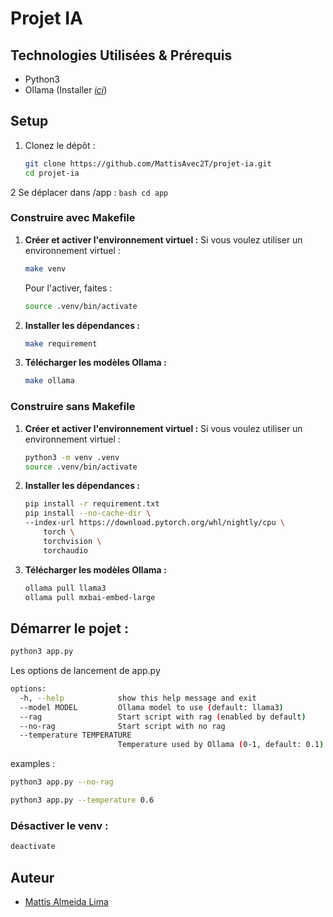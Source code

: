 # Projet IA

## Technologies Utilisées & Prérequis

- Python3
- Ollama (Installer _[ici](https://ollama.com/download)_)

## Setup

1. Clonez le dépôt :
    ```bash
    git clone https://github.com/MattisAvec2T/projet-ia.git
    cd projet-ia
    ```

2 Se déplacer dans /app :
    ```bash
    cd app
    ```

### Construire avec Makefile

1. **Créer et activer l'environnement virtuel :**
    Si vous voulez utiliser un environnement virtuel :
    ```bash
    make venv
    ```
    Pour l'activer, faites :
    ```bash
    source .venv/bin/activate
    ```

2. **Installer les dépendances :**
    ```bash
    make requirement
    ```

3. **Télécharger les modèles Ollama :**
    ```bash
    make ollama
    ```

### Construire sans Makefile

1. **Créer et activer l'environnement virtuel :**
    Si vous voulez utiliser un environnement virtuel :
    ```bash
    python3 -m venv .venv
    source .venv/bin/activate
    ```

2. **Installer les dépendances :**
    ```bash
    pip install -r requirement.txt
    pip install --no-cache-dir \
    --index-url https://download.pytorch.org/whl/nightly/cpu \
        torch \
        torchvision \
        torchaudio
    ```

3. **Télécharger les modèles Ollama :**
    ```bash
    ollama pull llama3
    ollama pull mxbai-embed-large
    ```

## Démarrer le pojet :

```bash
python3 app.py
```

Les options de lancement de app.py
```bash
options:
  -h, --help            show this help message and exit
  --model MODEL         Ollama model to use (default: llama3)
  --rag                 Start script with rag (enabled by default)
  --no-rag              Start script with no rag
  --temperature TEMPERATURE
                        Temperature used by Ollama (0-1, default: 0.1)
```

examples :

```bash
python3 app.py --no-rag
````

```bash
python3 app.py --temperature 0.6
```

### Désactiver le venv :
```bash
deactivate
```

## Auteur

- [Mattis Almeida Lima](https://github.com/MattisAvec2T)

